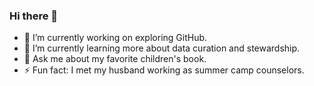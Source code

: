 ### Hi there 👋
- 🔭 I’m currently working on exploring GitHub.
- 🌱 I’m currently learning more about data curation and stewardship.
- 💬 Ask me about my favorite children's book.
- ⚡ Fun fact: I met my husband working as summer camp counselors.

<!--
**mg3756/mg3756** is a ✨ _special_ ✨ repository because its `README.md` (this file) appears on your GitHub profile.

Here are some ideas to get you started:

- 
-->
